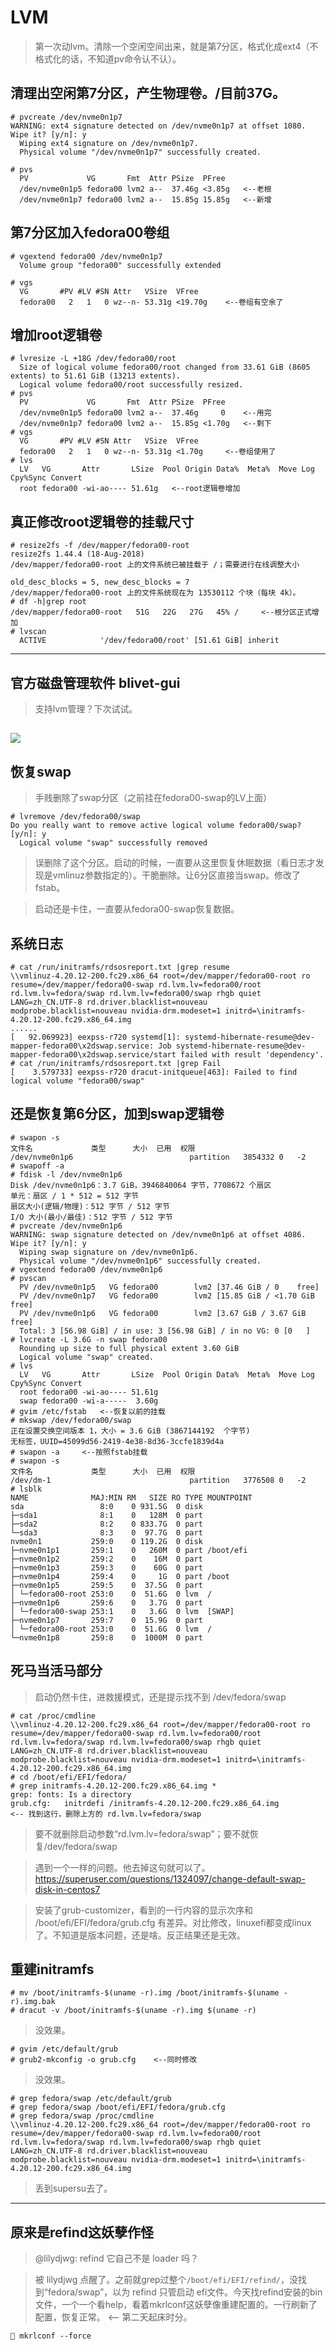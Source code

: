 # LVM

> 第一次动lvm。清除一个空闲空间出来，就是第7分区，格式化成ext4（不格式化的话，不知道pv命令认不认）。

## 清理出空闲第7分区，产生物理卷。/目前37G。
```
# pvcreate /dev/nvme0n1p7
WARNING: ext4 signature detected on /dev/nvme0n1p7 at offset 1080. Wipe it? [y/n]: y
  Wiping ext4 signature on /dev/nvme0n1p7.
  Physical volume "/dev/nvme0n1p7" successfully created.

# pvs
  PV             VG       Fmt  Attr PSize  PFree 
  /dev/nvme0n1p5 fedora00 lvm2 a--  37.46g <3.85g   <--老根
  /dev/nvme0n1p7 fedora00 lvm2 a--  15.85g 15.85g   <--新增
```
## 第7分区加入fedora00卷组
```
# vgextend fedora00 /dev/nvme0n1p7
  Volume group "fedora00" successfully extended

# vgs
  VG       #PV #LV #SN Attr   VSize  VFree  
  fedora00   2   1   0 wz--n- 53.31g <19.70g    <--卷组有空余了
```
## 增加root逻辑卷
```
# lvresize -L +18G /dev/fedora00/root 
  Size of logical volume fedora00/root changed from 33.61 GiB (8605 extents) to 51.61 GiB (13213 extents).
  Logical volume fedora00/root successfully resized.
# pvs
  PV             VG       Fmt  Attr PSize  PFree 
  /dev/nvme0n1p5 fedora00 lvm2 a--  37.46g     0    <--用完
  /dev/nvme0n1p7 fedora00 lvm2 a--  15.85g <1.70g   <--剩下
# vgs
  VG       #PV #LV #SN Attr   VSize  VFree 
  fedora00   2   1   0 wz--n- 53.31g <1.70g     <--卷组使用了
# lvs
  LV   VG       Attr       LSize  Pool Origin Data%  Meta%  Move Log Cpy%Sync Convert
  root fedora00 -wi-ao---- 51.61g   <--root逻辑卷增加
```
## 真正修改root逻辑卷的挂载尺寸
```
# resize2fs -f /dev/mapper/fedora00-root 
resize2fs 1.44.4 (18-Aug-2018)
/dev/mapper/fedora00-root 上的文件系统已被挂载于 /；需要进行在线调整大小

old_desc_blocks = 5, new_desc_blocks = 7
/dev/mapper/fedora00-root 上的文件系统现在为 13530112 个块（每块 4k）。
# df -h|grep root
/dev/mapper/fedora00-root   51G   22G   27G   45% /     <--根分区正式增加
# lvscan
  ACTIVE            '/dev/fedora00/root' [51.61 GiB] inherit
```
---
## 官方磁盘管理软件 blivet-gui
> 支持lvm管理？下次试试。

![](../pic/官方磁盘管理软件.blivet-gui.png)
---

## 恢复swap

> 手贱删除了swap分区（之前挂在fedora00-swap的LV上面）

```
# lvremove /dev/fedora00/swap 
Do you really want to remove active logical volume fedora00/swap? [y/n]: y
  Logical volume "swap" successfully removed
```
> 误删除了这个分区。启动的时候，一直要从这里恢复休眠数据（看日志才发现是vmlinuz参数指定的）。干脆删除。让6分区直接当swap。修改了fstab。

> 启动还是卡住，一直要从fedora00-swap恢复数据。

## 系统日志

```
# cat /run/initramfs/rdsosreport.txt |grep resume
\\vmlinuz-4.20.12-200.fc29.x86_64 root=/dev/mapper/fedora00-root ro resume=/dev/mapper/fedora00-swap rd.lvm.lv=fedora00/root rd.lvm.lv=fedora/swap rd.lvm.lv=fedora00/swap rhgb quiet LANG=zh_CN.UTF-8 rd.driver.blacklist=nouveau modprobe.blacklist=nouveau nvidia-drm.modeset=1 initrd=\initramfs-4.20.12-200.fc29.x86_64.img
......
[   92.069923] eexpss-r720 systemd[1]: systemd-hibernate-resume@dev-mapper-fedora00\x2dswap.service: Job systemd-hibernate-resume@dev-mapper-fedora00\x2dswap.service/start failed with result 'dependency'.
# cat /run/initramfs/rdsosreport.txt |grep Fail
[    3.579733] eexpss-r720 dracut-initqueue[463]: Failed to find logical volume "fedora00/swap"

```
## 还是恢复第6分区，加到swap逻辑卷
```
# swapon -s
文件名				类型		大小	已用	权限
/dev/nvme0n1p6                         	partition	3854332	0	-2
# swapoff -a
# fdisk -l /dev/nvme0n1p6
Disk /dev/nvme0n1p6：3.7 GiB，3946840064 字节，7708672 个扇区
单元：扇区 / 1 * 512 = 512 字节
扇区大小(逻辑/物理)：512 字节 / 512 字节
I/O 大小(最小/最佳)：512 字节 / 512 字节
# pvcreate /dev/nvme0n1p6
WARNING: swap signature detected on /dev/nvme0n1p6 at offset 4086. Wipe it? [y/n]: y
  Wiping swap signature on /dev/nvme0n1p6.
  Physical volume "/dev/nvme0n1p6" successfully created.
# vgextend fedora00 /dev/nvme0n1p6
# pvscan
  PV /dev/nvme0n1p5   VG fedora00        lvm2 [37.46 GiB / 0    free]
  PV /dev/nvme0n1p7   VG fedora00        lvm2 [15.85 GiB / <1.70 GiB free]
  PV /dev/nvme0n1p6   VG fedora00        lvm2 [3.67 GiB / 3.67 GiB free]
  Total: 3 [56.98 GiB] / in use: 3 [56.98 GiB] / in no VG: 0 [0   ]
# lvcreate -L 3.6G -n swap fedora00 
  Rounding up size to full physical extent 3.60 GiB
  Logical volume "swap" created.
# lvs
  LV   VG       Attr       LSize  Pool Origin Data%  Meta%  Move Log Cpy%Sync Convert
  root fedora00 -wi-ao---- 51.61g                                                    
  swap fedora00 -wi-a-----  3.60g
# gvim /etc/fstab   <--恢复以前的挂载
# mkswap /dev/fedora00/swap 
正在设置交换空间版本 1，大小 = 3.6 GiB (3867144192  个字节)
无标签，UUID=45099d56-2419-4e38-8d36-3ccfe1839d4a
# swapon -a     <--按照fstab挂载
# swapon -s
文件名				类型		大小	已用	权限
/dev/dm-1                              	partition	3776508	0	-2
# lsblk
NAME              MAJ:MIN RM   SIZE RO TYPE MOUNTPOINT
sda                 8:0    0 931.5G  0 disk 
├─sda1              8:1    0   128M  0 part 
├─sda2              8:2    0 833.7G  0 part 
└─sda3              8:3    0  97.7G  0 part 
nvme0n1           259:0    0 119.2G  0 disk 
├─nvme0n1p1       259:1    0   260M  0 part /boot/efi
├─nvme0n1p2       259:2    0    16M  0 part 
├─nvme0n1p3       259:3    0    60G  0 part 
├─nvme0n1p4       259:4    0     1G  0 part /boot
├─nvme0n1p5       259:5    0  37.5G  0 part 
│ └─fedora00-root 253:0    0  51.6G  0 lvm  /
├─nvme0n1p6       259:6    0   3.7G  0 part 
│ └─fedora00-swap 253:1    0   3.6G  0 lvm  [SWAP]
├─nvme0n1p7       259:7    0  15.9G  0 part 
│ └─fedora00-root 253:0    0  51.6G  0 lvm  /
└─nvme0n1p8       259:8    0  1000M  0 part 
```
## 死马当活马部分

> 启动仍然卡住，进救援模式，还是提示找不到 /dev/fedora/swap

```
# cat /proc/cmdline
\\vmlinuz-4.20.12-200.fc29.x86_64 root=/dev/mapper/fedora00-root ro resume=/dev/mapper/fedora00-swap rd.lvm.lv=fedora00/root rd.lvm.lv=fedora/swap rd.lvm.lv=fedora00/swap rhgb quiet LANG=zh_CN.UTF-8 rd.driver.blacklist=nouveau modprobe.blacklist=nouveau nvidia-drm.modeset=1 initrd=\initramfs-4.20.12-200.fc29.x86_64.img
# cd /boot/efi/EFI/fedora/
# grep initramfs-4.20.12-200.fc29.x86_64.img *
grep: fonts: Is a directory
grub.cfg:	initrdefi /initramfs-4.20.12-200.fc29.x86_64.img
<-- 找到这行，删除上方的 rd.lvm.lv=fedora/swap
```
> 要不就删除启动参数“rd.lvm.lv=fedora/swap”；要不就恢复/dev/fedora/swap

> 遇到一个一样的问题。他去掉这句就可以了。https://superuser.com/questions/1324097/change-default-swap-disk-in-centos7

> 安装了grub-customizer，看到的一行内容的显示次序和 /boot/efi/EFI/fedora/grub.cfg 有差异。对比修改，linuxefi都变成linux了。不知道是版本问题，还是啥。反正结果还是无效。

## 重建initramfs
```
# mv /boot/initramfs-$(uname -r).img /boot/initramfs-$(uname -r).img.bak
# dracut -v /boot/initramfs-$(uname -r).img $(uname -r)
```
> 没效果。
```
# gvim /etc/default/grub
# grub2-mkconfig -o grub.cfg    <--同时修改
```
> 没效果。

```
# grep fedora/swap /etc/default/grub
# grep fedora/swap /boot/efi/EFI/fedora/grub.cfg 
# grep fedora/swap /proc/cmdline
\\vmlinuz-4.20.12-200.fc29.x86_64 root=/dev/mapper/fedora00-root ro resume=/dev/mapper/fedora00-swap rd.lvm.lv=fedora00/root rd.lvm.lv=fedora/swap rd.lvm.lv=fedora00/swap rhgb quiet LANG=zh_CN.UTF-8 rd.driver.blacklist=nouveau modprobe.blacklist=nouveau nvidia-drm.modeset=1 initrd=\initramfs-4.20.12-200.fc29.x86_64.img
```
> 丢到supersu去了。

---
## 原来是refind这妖孽作怪

> @lilydjwg: refind 它自己不是 loader 吗？

> 被 lilydjwg 点醒了。之前就grep过整个`/boot/efi/EFI/refind/`，没找到“fedora/swap”，以为 refind 只管启动 efi文件。今天找refind安装的bin文件，一个一个看help，看着mkrlconf这妖孽像重建配置的。一行刷新了配置，恢复正常。 <-- 第二天起床时分。

```
🔴 mkrlconf --force
```
